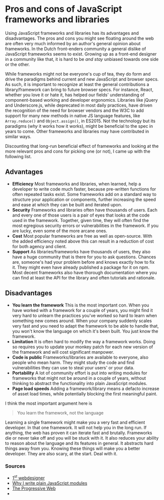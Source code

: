 # Pros and cons of JavaScript frameworks and libraries

Using JavaScript frameworks and libraries has its advantages and disadvantages. The pros and cons you might see floating around the web are often very much informed by an author's general opinion about frameworks. In the Dutch front-enders community a general dislike of JavaScript frameworks seems to exist. Growing up as a front-end designer in a community like that, it is hard to be *and stay* unbiased towards one side or the other.

While frameworks might not be everyone's cup of tea, they do form and drive the paradigms behind current and new JavaScript and browser specs. As such, it is important to recognize at least the general contributions a library/framework can bring to future browser specs. For instance, React, whether you love it or hate it, has helped our fields' understanding of component-based working and developer ergonomics. Libraries like jQuery and Underscore.js, while deprecated in most daily practices, have driven the recognition of the need for browser vendors and the W3C to add support for many new methods in native JS language features, like `Array.reduce()` and `Object.assign()`, in ES2015. Not the technology but its paradigms (*why* it works how it works), might be beneficial to the spec in years to come. Other frameworks and libraries may have contributed in similar ways.

Discounting that long-run beneficial effect of frameworks and looking at the more relevant pros and cons for picking one (or not), I came up with the following list.

## Advantages

- **Efficiency** Most frameworks and libraries, when learned, help a developer to write code much faster, because pre-written functions for often repeated tasks exist. Some frameworks add on a standard way to structure your application or components, further increasing the speed and ease at which they can be built and iterated upon.
- **Security** Frameworks and libraries often have thousands of users. Each and every one of those users is a pair of eyes that looks at the code used in the framework. Together, given time, they will often find the most egregious security errors or vulnerabilities in the framework. If you are lucky, even some of the more arcane ones.
- **Cost** Most popular frameworks are free as well as open-source. With the added efficiency noted above this can result in a reduction of cost for both agency and client.
- **Support** As libraries/frameworks have thousands of users, they also have a huge community that is there for you to ask questions. Chances are, someone's had your problem before and knows exactly how to fix it. They might even have already published a package for it on npm. Most decent frameworks also have thorough documentation where you can find at least the API for the library and often tutorials and rationale.

## Disadvantages

- **You learn the framework** This is the most important con. When you have worked with a framework for a couple of years, you might find it very hard to unlearn the practices you've worked so hard to learn when something new comes around. When your company suddenly scales very fast and you need to adapt the framework to be able to handle that, you won't know the language on which it's been built. You just know the framework.
- **Limitation** It is often hard to modify the way a framework works. Doing so requires you to update your monkey patch for each new version of the framework and will cost significant manpower.
- **Code is public** Frameworks/libraries are available to everyone, also people who mean harm. They might study the code and find vulnerabilities they can use to steal your users' or your data.
- **Portability** A lot of community effort is put into writing modules for frameworks that might not be around in a couple of years, without thinking to abstract the functionality into plain JavaScript modules.
- **Page load speeds** Adding a framework/library means a defacto increase of asset load times, while potentially blocking the first meaningful paint.

I think the most important argument here is

> You learn the framework, not the language

Learning a single framework might make you a very fast and efficient developer. In that one framework. It will not help you in the long run. If anything, the web has proven it can iterate fast and brutally. Frameworks die or never take off and you will be stuck with it. It also reduces your ability to reason about the language and its features in general. It abstracts hard things away from you. Knowing these things will make you a better developer. They are also scary, at the start. Deal with it.

### Sources

- [1<sup>st</sup> webdesigner](http://1stwebdesigner.com/web-frameworks/)
- [Why I write plain JavaScript modules](https://ponyfoo.com/articles/why-i-write-plain-javascript-modules)
- [The Progressive Web](https://ponyfoo.com/articles/progressive-web)
-
